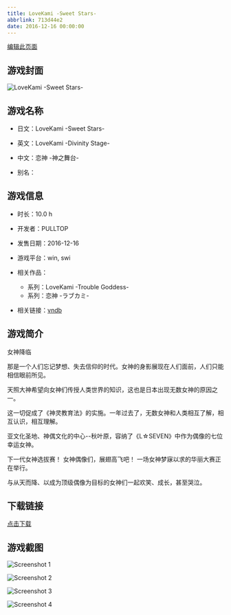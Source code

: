 ```yaml
---
title: LoveKami -Sweet Stars-
abbrlink: 713d44e2
date: 2016-12-16 00:00:00
---
```

[编辑此页面](https://github.com/ACG-3/ADV3-source/blob/main/source/_posts/games/LoveKami%20-Trouble%20Goddess-.md)

## 游戏封面

![LoveKami -Sweet Stars-](https%3A//pan.timero.xyz/onedrive/img_lib_001/LoveKami%20-Trouble%20Goddess-_cover.avif)


## 游戏名称

- 日文：LoveKami -Sweet Stars-
- 英文：LoveKami -Divinity Stage-
- 中文：恋神 -神之舞台-

- 别名：


## 游戏信息

- 时长：10.0 h
- 开发者：PULLTOP
- 发售日期：2016-12-16
- 游戏平台：win, swi
- 相关作品：
   - 系列：LoveKami -Trouble Goddess-
   - 系列：恋神 -ラブカミ-

- 相关链接：[vndb](https://vndb.org/v20337)


## 游戏简介

女神降临

那是一个人们忘记梦想、失去信仰的时代。女神的身影展现在人们面前，人们只能相信眼前所见。

天照大神希望向女神们传授人类世界的知识，这也是日本出现无数女神的原因之一。

这一切促成了《神灵教育法》的实施。一年过去了，无数女神和人类相互了解，相互认识，相互理解。

亚文化圣地、神偶文化的中心--秋叶原，容纳了《L☆SEVEN》中作为偶像的七位幸运女神。

下一代女神选拔赛！
女神偶像们，展翅高飞吧！
一场女神梦寐以求的华丽大赛正在举行。

与从天而降、以成为顶级偶像为目标的女神们一起欢笑、成长，甚至哭泣。




## 下载链接

[点击下载](https://pan.timero.xyz/onedrive/adv_lib_001/LoveKami%20-Trouble%20Goddess-)


## 游戏截图


![Screenshot 1](https%3A//pan.timero.xyz/onedrive/img_lib_001/LoveKami%20-Trouble%20Goddess-_Screenshot_1.avif)

![Screenshot 2](https%3A//pan.timero.xyz/onedrive/img_lib_001/LoveKami%20-Trouble%20Goddess-_Screenshot_2.avif)

![Screenshot 3](https%3A//pan.timero.xyz/onedrive/img_lib_001/LoveKami%20-Trouble%20Goddess-_Screenshot_3.avif)

![Screenshot 4](https%3A//pan.timero.xyz/onedrive/img_lib_001/LoveKami%20-Trouble%20Goddess-_Screenshot_4.avif)

